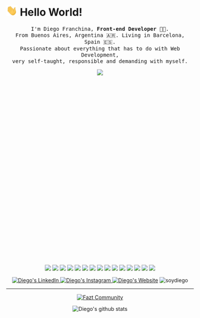 # <img src="https://raw.githubusercontent.com/soydiego/soydiego/master/img/hi.gif" width="30px"> Hello World!</h2>

<p align="center">

  <samp>
    I'm Diego Franchina, <strong>Front-end Developer 👨‍💻</strong>.
    <br>
    From Buenos Aires, Argentina 🇦🇷. Living in Barcelona, Spain 🇪🇸.
    <br>
    Passionate about everything that has to do with Web Development, 
    <br>
    very self-taught, responsible and demanding with myself.
  </samp>
</p>

<p align="center">

<img ng-src="https://cdn.jsdelivr.net/gh/devicons/devicon/icons/html5/html5-original-wordmark.svg" src="https://cdn.jsdelivr.net/gh/devicons/devicon/icons/html5/html5-original-wordmark.svg">
<svg viewBox="0 0 128 128">
<img ng-src="https://cdn.jsdelivr.net/gh/devicons/devicon/icons/css3/css3-original-wordmark.svg" src="https://cdn.jsdelivr.net/gh/devicons/devicon/icons/css3/css3-original-wordmark.svg">
<img ng-src="https://cdn.jsdelivr.net/gh/devicons/devicon/icons/sass/sass-original.svg" src="https://cdn.jsdelivr.net/gh/devicons/devicon/icons/sass/sass-original.svg">
<img ng-src="https://cdn.jsdelivr.net/gh/devicons/devicon/icons/bootstrap/bootstrap-plain-wordmark.svg" src="https://cdn.jsdelivr.net/gh/devicons/devicon/icons/bootstrap/bootstrap-plain-wordmark.svg">
<img ng-src="https://cdn.jsdelivr.net/gh/devicons/devicon/icons/tailwindcss/tailwindcss-original-wordmark.svg" src="https://cdn.jsdelivr.net/gh/devicons/devicon/icons/tailwindcss/tailwindcss-original-wordmark.svg">
<img ng-src="https://cdn.jsdelivr.net/gh/devicons/devicon/icons/javascript/javascript-original.svg" src="https://cdn.jsdelivr.net/gh/devicons/devicon/icons/javascript/javascript-original.svg">
<img ng-src="https://cdn.jsdelivr.net/gh/devicons/devicon/icons/react/react-original-wordmark.svg" src="https://cdn.jsdelivr.net/gh/devicons/devicon/icons/react/react-original-wordmark.svg">
<img ng-src="https://cdn.jsdelivr.net/gh/devicons/devicon/icons/redux/redux-original.svg" src="https://cdn.jsdelivr.net/gh/devicons/devicon/icons/redux/redux-original.svg">
<img ng-src="https://cdn.jsdelivr.net/gh/devicons/devicon/icons/firebase/firebase-plain-wordmark.svg" src="https://cdn.jsdelivr.net/gh/devicons/devicon/icons/firebase/firebase-plain-wordmark.svg">
<img ng-src="https://cdn.jsdelivr.net/gh/devicons/devicon/icons/php/php-original.svg" src="https://cdn.jsdelivr.net/gh/devicons/devicon/icons/php/php-original.svg">
<img ng-src="https://cdn.jsdelivr.net/gh/devicons/devicon/icons/mysql/mysql-original-wordmark.svg" src="https://cdn.jsdelivr.net/gh/devicons/devicon/icons/mysql/mysql-original-wordmark.svg">
<img ng-src="https://cdn.jsdelivr.net/gh/devicons/devicon/icons/wordpress/wordpress-original.svg" src="https://cdn.jsdelivr.net/gh/devicons/devicon/icons/wordpress/wordpress-original.svg">
<img ng-src="https://cdn.jsdelivr.net/gh/devicons/devicon/icons/linux/linux-original.svg" src="https://cdn.jsdelivr.net/gh/devicons/devicon/icons/linux/linux-original.svg">
<img ng-src="https://cdn.jsdelivr.net/gh/devicons/devicon/icons/git/git-original-wordmark.svg" src="https://cdn.jsdelivr.net/gh/devicons/devicon/icons/git/git-original-wordmark.svg">
<img ng-src="https://cdn.jsdelivr.net/gh/devicons/devicon/icons/photoshop/photoshop-plain.svg" src="https://cdn.jsdelivr.net/gh/devicons/devicon/icons/photoshop/photoshop-plain.svg">
<img ng-src="https://cdn.jsdelivr.net/gh/devicons/devicon/icons/illustrator/illustrator-plain.svg" src="https://cdn.jsdelivr.net/gh/devicons/devicon/icons/illustrator/illustrator-plain.svg">

</p>

<p align="center">

  <a href="https://www.linkedin.com/in/SoyDiegoF" target="_blank">
    <img alt="Diego's LinkedIn" src="https://img.shields.io/badge/LinkedIn-%230077B5.svg?&style=flat-square&logo=linkedin&logoColor=white&color=141321" alt="LinkedIn">
  </a>

  <a href="https://www.instagram.com/SoyDieg0" target="_blank">
    <img alt="Diego's Instagram" src="https://img.shields.io/badge/Instagram-%23E4405F.svg?&style=flat-square&logo=instagram&logoColor=white&color=141321" alt="Instagram">
  </a>

<a href="https://www.SoyDiego.com.ar">
    <img alt="Diego's Website" src="https://img.shields.io/badge/Website-%23E4405F.svg?&style=flat-square&logo=data:image/png;base64,iVBORw0KGgoAAAANSUhEUgAAABAAAAAQCAYAAAAf8/9hAAAACXBIWXMAAA7EAAAOxAGVKw4bAAABBklEQVQ4jZXSwUqCURDF8W8hIRLRIiRaiLSM1i1EJKQXixDpEaKnaNEyQkKkZwgJaR0Rrlz9WnwjjPZpdpfn3v+ZmXOnKHY4qOMGU3zjGZ1d2AIHePH7LNDdBR4H8IE+mrgPbbQN3k/wO9rprhn6fJtBDXvoZDjuekvjKrCOa7zhE085MLSiIxj+J7CTgKehjdFYhycpsKuAbvGIs1T5FQeb0p7hHA8Y4hiXoS/hwww3UtsztKPyomKUyQocBoPU9mnSu8qN+4q5Byszp4fLUPpregsXyu+sbfruQrnb0FyDl8aTlcAqDEbx8A5HyiXJgW2G06xVgY3/hJNJLzqZR/VhZWAV5wemZxHv9PwSqwAAAABJRU5ErkJggg==&logoColor=white&color=141321" alt="Website"></a>

<img src="https://komarev.com/ghpvc/?username=soydiego" alt="soydiego" />

</p>

---

<div align="center">

[![Fazt Community](https://img.shields.io/badge/Fazt%20Community%20Contributor-GitHub-red)](https://github.com/faztcommunity)

![Diego's github stats](https://github-readme-stats.vercel.app/api?username=SoyDiego&show_icons=true&theme=radical)

</div>
